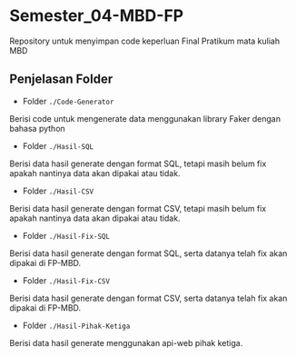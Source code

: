 # Semester_04-MBD-FP

Repository untuk menyimpan code keperluan Final Pratikum mata kuliah MBD

## Penjelasan Folder

- Folder ```./Code-Generator```

Berisi code untuk mengenerate data menggunakan library Faker dengan bahasa python

- Folder ```./Hasil-SQL```

Berisi data hasil generate dengan format SQL, tetapi masih belum fix apakah nantinya data akan dipakai atau tidak. 

- Folder ```./Hasil-CSV```

Berisi data hasil generate dengan format CSV, tetapi masih belum fix apakah nantinya data akan dipakai atau tidak. 

- Folder ```./Hasil-Fix-SQL```

Berisi data hasil generate dengan format SQL, serta datanya telah fix akan dipakai di FP-MBD.

- Folder ```./Hasil-Fix-CSV```

Berisi data hasil generate dengan format CSV, serta datanya telah fix akan dipakai di FP-MBD.

- Folder ```./Hasil-Pihak-Ketiga```

Berisi data hasil generate menggunakan api-web pihak ketiga.